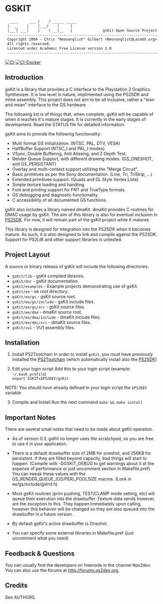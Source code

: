 # GSKIT
```txt
  ____     ___ |    / _____ _____
 |  __    |    |___/    |     |
 |___| ___|    |    \ __|__   |              gsKit Open Source Project.
 -----------------------------------------------------------------------
 Copyright 2004 - Chris "Neovanglist" Gilbert <Neovanglist@LainOS.org>.
 All rights reserved.
 Licenced under Academic Free License version 2.0
 -----------------------------------------------------------------------
```

[![CI](https://github.com/ps2dev/gsKit/workflows/CI/badge.svg)](https://github.com/ps2dev/gsKit/actions?query=workflow%3ACI)
[![CI-Docker](https://github.com/ps2dev/gsKit/workflows/CI-Docker/badge.svg)](https://github.com/ps2dev/gsKit/actions?query=workflow%3ACI-Docker)

 ## Introduction
 
 gsKit is a library that provides a C interface to the Playstation 2
 Graphics Synthesizer. It is low level in nature, implimented using the
 PS2SDK and inline assembly. This project does not aim to be all
 inclusive, rather a "lean and mean" interface to the GS hardware.

 The following list is of things that, when complete, gsKit will be capable
 of when it reaches it's mature stages. It is currently in the early
 stages of development. Read the STATUS file for detailed information.

 gsKit aims to provide the following functionality:
 
 - Multi format GS initialization. (NTSC, PAL, DTV, VESA)
 - HalfBuffer Support (NTSC_I and PAL_I modes)
 - VSync, Double Buffering, Anti Aliasing, and Z Depth Test.
 - Render Queue Support, with different drawing modes. (GS_ONESHOT, and GS_PERSISTANT)
 - Overlay and multi-context support utilizing the "Merge Circuit".
 - Basic primitives as per the Sony documentation. (Line, Tri, TriStrip, ...)
 - Extended primitives support. (Quads and GL Style Vertex Lists)
 - Simple texture loading and handling.
 - Font and printing support for FNT and TrueType formats.
 - GS debugging and diagnostic functionality.
 - C accessibility of all documented GS functions.

 gsKit also includes a library named dmaKit. dmaKit provides C 
 routines for DMAC usage by gsKit. The aim of this library is also
 for eventual inclusion in [PS2SDK](https://github.com/ps2dev/ps2sdk). For now, it will remain part of the
 gsKit project while it matures.

 This library is designed for integration into the PS2SDK when it 
 becomes mature. As such, it is also designed to link and compile
 against the PS2SDK. Support for PS2LIB and other support libraries is
 untested.

 ## Project Layout

 A source or binary release of gsKit will include the following
 directories:

- `gsKit/lib` - gsKit compiled libraries.
- `gsKit/doc` - gsKit documentation.
- `gsKit/examples` - Example projects demonstrating use of gsKit.
- `gsKit/ee` - ee root directory.
- `gsKit/ee/gs` - gsKit source root.
- `gsKit/ee/gs/include` - gsKit include files.
- `gsKit/ee/gs/src` - gsKit source files.
- `gsKit/ee/dma` - dmaKit source root.
- `gsKit/ee/dma/include` - dmaKit include files.
- `gsKit/ee/dms/src` - dmaKit source files.
- `gsKit/vu1` - VU1 assembly files.

## Installation

1. Install PS2Toolchain
In order to install `gsKit`, you must have previously installed the [PS2Toolchain](https://github.com/ps2dev/ps2toolchain) 
(which automatically install also the [PS2SDK](https://github.com/ps2dev/ps2sdk))

2. Edit your login script
Add this to your login script (example: `~/.bash_profile`)  
`export GSKIT=$PS2DEV/gsKit`

NOTE: You should have already defined in your login script the `$PS2DEV` variable

3. Compile and Install
Run the next command
`make && make install`

 ## Important Notes

 There are several small notes that need to be made about gsKit operation.

 - As of version 0.3, gsKit no longer uses the scratchpad, so you are free to
   use it in your application.

 - There is a default drawbuffer size of 2MB for oneshot, and 256KB for persistent.
   If they are filled beyond capacity, bad things will start to happen.
   (Compile with -DGSKIT_DEBUG to get warnings about it at the expense of performance
   or just uncomment section in Makefile.pref)
   You can tweak these values with the GS_RENDER_QUEUE_(OS/PER)_POOLSIZE macros.
   (Look in ee/gs/include/gsInit.h)

 - Most gsKit routines (prim pushing, TEST/CLAMP mode setting, etc) will queue their
   execution into the drawbuffer. Texture data sends however, are the exception to this.
   They happen immediately upon calling, however this behavior will be changed so they
   are also queued into the drawbuffer in a future version.

 - By default gsKit's active drawbuffer is Oneshot.

 - You can specify some external libraries in Makefile.pref
   (just uncomment what you need)

 ## Feedback & Questions

 You can usually find the developers on freenode in the channel #ps2dev. You
 can also use the forums at http://forums.ps2dev.org, 

 ## Credits

 See AUTHORS.
